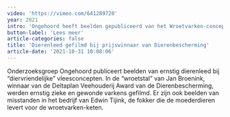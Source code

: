 ```yaml
---
video: 'https://vimeo.com/641289720'
year: 2021
intro: 'Ongehoord heeft beelden gepubliceerd van het Wroetvarken-concept. De onderzoeksgroep filmde zieke en gewonde varkens bij Wroetvarken oprichter Jan Broenink in Langeveen en Wroetvarken fokker Edwin Tijink in Almelo. Broenink won eerder dit jaar een Deltaplan Veehouderij Award van de Dierenbescherming.'
button-label: 'Lees meer'
article-categories: false
title: 'Dierenleed gefilmd bij prijswinnaar van Dierenbescherming'
article-date: '2021-10-31 10:08:06'
---
```


Onderzoeksgroep Ongehoord publiceert beelden van ernstig dierenleed bij “diervriendelijke” vleesconcepten. In de “wroetstal” van Jan Broenink, winnaar van de Deltaplan Veehouderij Award van de Dierenbescherming, werden ernstig zieke en gewonde varkens gefilmd. Er zijn ook beelden van misstanden in het bedrijf van Edwin Tijink, de fokker die de moederdieren levert voor de wroetvarken-keten.
